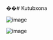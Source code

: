 ��#   Kutubxona

![image](https://github.com/user-attachments/assets/279b2ac5-8c34-487d-9f94-1991247d160d)


![image](https://github.com/user-attachments/assets/bda7dbaf-5415-41b8-84a0-77a45e55ecf7)



 
 

